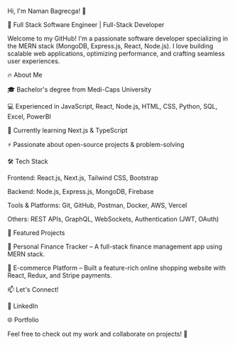 Hi, I'm Naman Bagrecga! 👋

🚀 Full Stack Software Engineer | Full-Stack Developer

Welcome to my GitHub! I'm a passionate software developer specializing in the MERN stack (MongoDB, Express.js, React, Node.js). I love building scalable web applications, optimizing performance, and crafting seamless user experiences.

🔥 About Me

🎓 Bachelor's degree from Medi-Caps University

💻 Experienced in JavaScript, React, Node.js, HTML, CSS, Python, SQL, Excel, PowerBI

🌱 Currently learning Next.js & TypeScript

⚡ Passionate about open-source projects & problem-solving

🛠️ Tech Stack

Frontend: React.js, Next.js, Tailwind CSS, Bootstrap

Backend: Node.js, Express.js, MongoDB, Firebase

Tools & Platforms: Git, GitHub, Postman, Docker, AWS, Vercel

Others: REST APIs, GraphQL, WebSockets, Authentication (JWT, OAuth)

📌 Featured Projects

🔹 Personal Finance Tracker – A full-stack finance management app using MERN stack.

🔹 E-commerce Platform – Built a feature-rich online shopping website with React, Redux, and Stripe payments.

📫 Let's Connect!

💼 LinkedIn

🌐 Portfolio

Feel free to check out my work and collaborate on projects! 🚀
